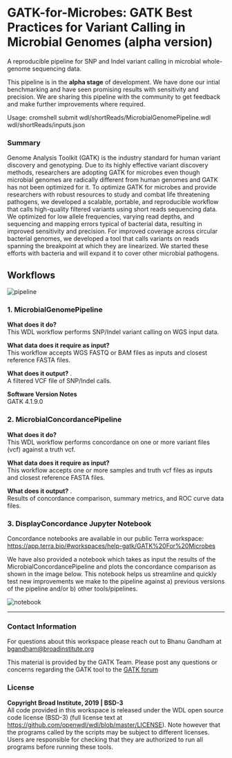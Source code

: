 # GATK-for-Microbes: GATK Best Practices for Variant Calling in Microbial Genomes (alpha version)

A reproducible pipeline for SNP and Indel variant calling in microbial whole-genome sequencing data.  

This pipeline is in the **alpha stage** of development. We have done our intial benchmarking and have seen promising results with sensitivity and precision. We are  sharing this pipeline with the community to get feedback and make further improvements where required. 

Usage: cromshell submit wdl/shortReads/MicrobialGenomePipeline.wdl wdl/shortReads/inputs.json

### Summary 

Genome Analysis Toolkit (GATK) is the industry standard for human variant discovery and genotyping. Due to its highly effective variant discovery methods, researchers are adopting GATK for microbes even though microbial genomes are radically different from human genomes and GATK has not been optimized for it. To optimize GATK for microbes and provide researchers with robust resources to study and combat life threatening pathogens, we developed a scalable, portable, and reproducible workflow that calls high-quality filtered variants using short reads sequencing data. We optimized for low allele frequencies, varying read depths, and sequencing and mapping errors typical of bacterial data, resulting in improved sensitivity and precision. For improved coverage across circular bacterial genomes, we developed a tool that calls variants on reads spanning the breakpoint at which they are linearized. We started these efforts with bacteria and will expand it to cover other microbial pathogens.

## Workflows
![pipeline](https://drive.google.com/uc?export=view&id=12RMqb-jkw6RDGgEhS1JoEr7kwQ5ycd5M)


### 1. MicrobialGenomePipeline

**What does it do?**     
This WDL workflow performs SNP/Indel variant calling on WGS input data.

**What data does it require as input?**  
This workflow accepts WGS FASTQ or BAM files as inputs and closest reference FASTA files. 

**What does it output?** .    
A filtered VCF file of SNP/Indel calls.         

**Software Version Notes**   
GATK 4.1.9.0  

### 2. MicrobialConcordancePipeline

**What does it do?**     
This WDL workflow performs concordance on one or more variant files (vcf) against a truth vcf.

**What data does it require as input?**  
This workflow accepts one or more samples and truth vcf files as inputs and closest reference FASTA files. 

**What does it output?** .    
Results of concordance comparison, summary metrics, and ROC curve data files.      

### 3. DisplayConcordance Jupyter Notebook

Concordance notebooks are available in our public Terra workspace: https://app.terra.bio/#workspaces/help-gatk/GATK%20For%20Microbes

We have also provided a notebook which takes as input the results of the MicrobialConcordancePipeline and plots the concordance comparison as shown in the image below. This notebook helps us streamline and quickly test new improvements we make to the pipeline against a) previous versions of the pipeline and/or b) other tools/pipelines.

![notebook](https://drive.google.com/uc?export=view&id=1Z_39Gv6LbvDqa1obqoTfR7PIYoKiqhFC)

---

### Contact Information  
For questions about this workspace please reach out to Bhanu Gandham at bgandham@broadinstitute.org

This material is provided by the GATK Team. Please post any questions or concerns regarding the GATK tool to the [GATK forum](https://gatk.broadinstitute.org/hc/en-us/community/topics)

### License  
**Copyright Broad Institute, 2019 | BSD-3**  
All code provided in this workspace is released under the WDL open source code license (BSD-3) (full license text at https://github.com/openwdl/wdl/blob/master/LICENSE). Note however that the programs called by the scripts may be subject to different licenses. Users are responsible for checking that they are authorized to run all programs before running these tools.




